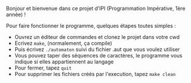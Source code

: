 Bonjour et bienvenue dans ce projet d'IPI (Programmation Impérative, 1ère année) !

Pour faire fonctionner le programme, quelques étapes toutes simples : <br/>
- Ouvrez un éditeur de commandes et clonez le projet dans votre cwd <br/>
- Ecrivez ```make```, (normalement, ça compile) <br/>
- Puis écrivez ```./automaton``` suivi du fichier .aut que vous voulez utiliser <br/>
- Vous pouvez taper des séquences de caractères, le programme vous indique si elles appartiennent au langage <br/>
- Pour fermer, tapez ```quit``` <br/>
- Pour supprimer les fichiers créés par l'execution, tapez ```make clean```<br/>
